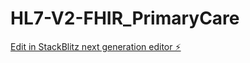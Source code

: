 # HL7-V2-FHIR_PrimaryCare

[Edit in StackBlitz next generation editor ⚡️](https://stackblitz.com/~/github.com/prabathjayatissa/HL7-V2-FHIR_PrimaryCare)
